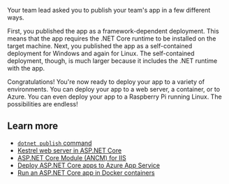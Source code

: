 Your team lead asked you to publish your team's app in a few different ways. 

First, you published the app as a framework-dependent deployment. This means that the app requires the .NET Core runtime to be installed on the target machine. Next, you published the app as a self-contained deployment for Windows and again for Linux. The self-contained deployment, though, is much larger because it includes the .NET runtime with the app.

Congratulations! You're now ready to deploy your app to a variety of environments. You can deploy your app to a web server, a container, or to Azure. You can even deploy your app to a Raspberry Pi running Linux. The possibilities are endless!

## Learn more

- [`dotnet publish` command](/dotnet/core/tools/dotnet-publish)
- [Kestrel web server in ASP.NET Core](/aspnet/core/fundamentals/servers/kestrel?view=aspnetcore-8.0&preserve-view=true)
- [ASP.NET Core Module (ANCM) for IIS](/aspnet/core/host-and-deploy/aspnet-core-module?view=aspnetcore-8.0&preserve-view=true)
- [Deploy ASP.NET Core apps to Azure App Service](/aspnet/core/host-and-deploy/azure-apps/?view=aspnetcore-8.0&preserve-view=true)
- [Run an ASP.NET Core app in Docker containers](/aspnet/core/host-and-deploy/docker/building-net-docker-images?view=aspnetcore-8.0&preserve-view=true)